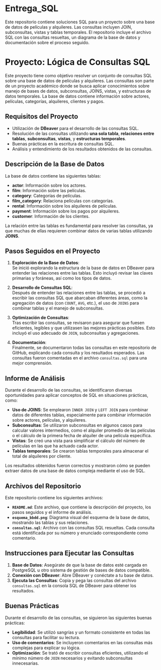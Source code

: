 # Entrega_SQL
Este repositorio contiene soluciones SQL para un proyecto sobre una base de datos de películas y alquileres. Las consultas incluyen JOIN, subconsultas, vistas y tablas temporales. El repositorio incluye el archivo SQL con las consultas resueltas, un diagrama de la base de datos y documentación sobre el proceso seguido.

# Proyecto: Lógica de Consultas SQL

Este proyecto tiene como objetivo resolver un conjunto de consultas SQL sobre una base de datos de películas y alquileres. Las consultas son parte de un proyecto académico donde se busca aplicar conocimientos sobre manejo de bases de datos, subconsultas, JOINS, vistas, y estructuras de datos temporales. La base de datos contiene información sobre actores, películas, categorías, alquileres, clientes y pagos.

## Requisitos del Proyecto

- Utilización de **DBeaver** para el desarrollo de las consultas SQL.
- Resolución de las consultas utilizando **una sola tabla**, **relaciones entre tablas**, **subconsultas**, **vistas**, y **estructuras temporales**.
- Buenas prácticas en la escritura de consultas SQL.
- Análisis y entendimiento de los resultados obtenidos de las consultas.

## Descripción de la Base de Datos

La base de datos contiene las siguientes tablas:

- **actor**: Información sobre los actores.
- **film**: Información sobre las películas.
- **category**: Categorías de películas.
- **film_category**: Relaciona películas con categorías.
- **rental**: Información sobre los alquileres de películas.
- **payment**: Información sobre los pagos por alquileres.
- **customer**: Información de los clientes.

La relación entre las tablas es fundamental para resolver las consultas, ya que muchas de ellas requieren combinar datos de varias tablas utilizando **JOINS**.

## Pasos Seguidos en el Proyecto

1. **Exploración de la Base de Datos**:  
   Se inició explorando la estructura de la base de datos en DBeaver para entender las relaciones entre las tablas. Esto incluyó revisar las claves primarias y foráneas, así como los tipos de datos.

2. **Desarrollo de Consultas SQL**:  
   Después de entender las relaciones entre las tablas, se procedió a escribir las consultas SQL que abarcaban diferentes áreas, como la agregación de datos (con `COUNT`, `AVG`, etc.), el uso de `JOINS` para combinar tablas y el manejo de subconsultas.

3. **Optimización de Consultas**:  
   Tras escribir las consultas, se revisaron para asegurar que fuesen eficientes, legibles y que utilizasen las mejores prácticas posibles. Esto incluyó el uso adecuado de `JOIN`, subconsultas y agregaciones.

4. **Documentación**:  
   Finalmente, se documentaron todas las consultas en este repositorio de GitHub, explicando cada consulta y los resultados esperados. Las consultas fueron comentadas en el archivo `consultas.sql` para una mejor comprensión.

## Informe de Análisis

Durante el desarrollo de las consultas, se identificaron diversas oportunidades para aplicar conceptos de SQL en situaciones prácticas, como:

- **Uso de JOINS**: Se emplearon `INNER JOIN` y `LEFT JOIN` para combinar datos de diferentes tablas, especialmente para combinar información sobre actores, películas, y alquileres.
- **Subconsultas**: Se utilizaron subconsultas en algunos casos para calcular valores intermedios, como el alquiler promedio de las películas o el cálculo de la primera fecha de alquiler de una película específica.
- **Vistas**: Se creó una vista para simplificar el cálculo del número de películas en las que ha actuado cada actor.
- **Tablas temporales**: Se crearon tablas temporales para almacenar el total de alquileres por cliente.

Los resultados obtenidos fueron correctos y mostraron cómo se pueden extraer datos de una base de datos compleja mediante el uso de SQL.

## Archivos del Repositorio

Este repositorio contiene los siguientes archivos:

- **`README.md`**: Este archivo, que contiene la descripción del proyecto, los pasos seguidos y el informe de análisis.
- **`esquema_bbdd.png`**: Diagrama visual del esquema de la base de datos, mostrando las tablas y sus relaciones.
- **`consultas.sql`**: Archivo con las consultas SQL resueltas. Cada consulta está identificada por su número y enunciado correspondiente como comentario.

## Instrucciones para Ejecutar las Consultas

1. **Base de Datos**: Asegúrate de que la base de datos esté cargada en PostgreSQL u otro sistema de gestión de bases de datos compatible.
2. **Conexión con DBeaver**: Abre DBeaver y conéctate a tu base de datos.
3. **Ejecuta las Consultas**: Copia y pega las consultas del archivo `consultas.sql` en la consola SQL de DBeaver para obtener los resultados.

## Buenas Prácticas

Durante el desarrollo de las consultas, se siguieron las siguientes buenas prácticas:

- **Legibilidad**: Se utilizó sangrías y un formato consistente en todas las consultas para facilitar su lectura.
- **Uso de comentarios**: Se incluyeron comentarios en las consultas más complejas para explicar su lógica.
- **Optimización**: Se trató de escribir consultas eficientes, utilizando el mínimo número de `JOIN` necesarios y evitando subconsultas innecesarias.



